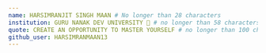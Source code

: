 ```yaml
---
name: HARSIMRANJIT SINGH MAAN # No longer than 28 characters
institution: GURU NANAK DEV UNIVERSITY 🚩 # no longer than 58 characters
quote: CREATE AN OPPORTUNITY TO MASTER YOURSELF # no longer than 100 characters, avoid using quotes(") to guarantee the format remains the same.
github_user: HARSIMRANMAAN13
---
```


